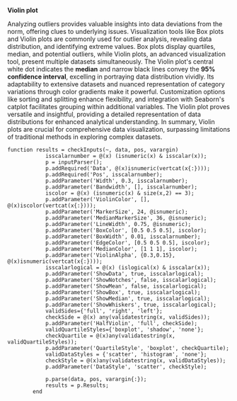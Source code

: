 **Violin plot**
  
Analyzing outliers provides valuable insights into data deviations from the norm, offering clues to underlying issues. Visualization tools like Box plots and Violin plots are commonly used for outlier analysis, revealing data distribution, and identifying extreme values. Box plots display quartiles, median, and potential outliers, while Violin plots, an advanced visualization tool, present multiple datasets simultaneously. The Violin plot's central white dot indicates the **median** and narrow black lines convey the **95% confidence interval**, excelling in portraying data distribution vividly. Its adaptability to extensive datasets and nuanced representation of category variations through color gradients make it powerful. Customization options like sorting and splitting enhance flexibility, and integration with Seaborn's catplot facilitates grouping within additional variables. The Violin plot proves versatile and insightful, providing a detailed representation of data distributions for enhanced analytical understanding. In summary, Violin plots are crucial for comprehensive data visualization, surpassing limitations of traditional methods in exploring complex datasets.
```
function results = checkInputs(~, data, pos, varargin)
            isscalarnumber = @(x) (isnumeric(x) & isscalar(x));
            p = inputParser();
            p.addRequired('Data', @(x)isnumeric(vertcat(x{:})));
            p.addRequired('Pos', isscalarnumber);
            p.addParameter('Width', 0.3, isscalarnumber);
            p.addParameter('Bandwidth', [], isscalarnumber);
            iscolor = @(x) (isnumeric(x) & size(x,2) == 3);
            p.addParameter('ViolinColor', [], @(x)iscolor(vertcat(x{:})));
            p.addParameter('MarkerSize', 24, @isnumeric);
            p.addParameter('MedianMarkerSize', 36, @isnumeric);
            p.addParameter('LineWidth', 0.75, @isnumeric);
            p.addParameter('BoxColor', [0.5 0.5 0.5], iscolor);
            p.addParameter('BoxWidth', 0.01, isscalarnumber);
            p.addParameter('EdgeColor', [0.5 0.5 0.5], iscolor);
            p.addParameter('MedianColor', [1 1 1], iscolor);
            p.addParameter('ViolinAlpha', {0.3,0.15}, @(x)isnumeric(vertcat(x{:})));
            isscalarlogical = @(x) (islogical(x) & isscalar(x));
            p.addParameter('ShowData', true, isscalarlogical);
            p.addParameter('ShowNotches', false, isscalarlogical);
            p.addParameter('ShowMean', false, isscalarlogical);
            p.addParameter('ShowBox', true, isscalarlogical);
            p.addParameter('ShowMedian', true, isscalarlogical);
            p.addParameter('ShowWhiskers', true, isscalarlogical);
            validSides={'full', 'right', 'left'};
            checkSide = @(x) any(validatestring(x, validSides));
            p.addParameter('HalfViolin', 'full', checkSide);
            validQuartileStyles={'boxplot', 'shadow', 'none'};
            checkQuartile = @(x)any(validatestring(x, validQuartileStyles));
            p.addParameter('QuartileStyle', 'boxplot', checkQuartile);
            validDataStyles = {'scatter', 'histogram', 'none'};
            checkStyle = @(x)any(validatestring(x, validDataStyles));
            p.addParameter('DataStyle', 'scatter', checkStyle);
            
            p.parse(data, pos, varargin{:});
            results = p.Results;
        end
